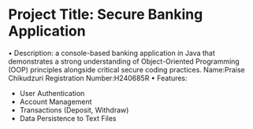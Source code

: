 # Project Title: Secure Banking Application

• Description: a console-based banking application in Java that demonstrates a strong understanding of Object-Oriented Programming (OOP) principles alongside critical secure coding practices.
Name:Praise Chikudzuri
Registration Number:H240685R
• Features:
- User Authentication
- Account Management
- Transactions (Deposit, Withdraw)
- Data Persistence to Text Files
